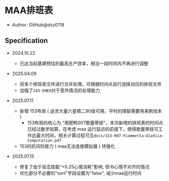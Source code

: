 # MAA排班表

- Author: GitHub@dsz0118

## Specification

- 2024.10.22
  - 已达当前基建预估的最高生产效率，相当一段时间内不再进行调整

- 2025.04.09
  - 将多个排班表文件进行合并处理，可根据时间点自行选择对应的排班文件
  - 加强了`243-EMER`对于意外情况的处理能力

- 2025.07.11
  - 新增 153布局 ( 追求大量六星精二90级可用，平时的理智需要用来刷钱本 )
    - 153布局的核心为 "用肥鸭007歌蕾蒂娅"，本次新增的排班表的时间点已经过数学验算，在考虑 maa 运行延迟的前提下，使得歌蕾蒂娅可工作达最大时间，相关计算过程可见`docs/153-007-Fiammetta-Gladiia-Computation.pdf`
  - 153的抗风险能力 ( maa无法连接模拟器 ) 待强化

- 2025.07.15
  - 修复了由于巫恋技能"+0.25心情消耗"影响, 但书心情不对齐的情况
  - 优化部分不必要的"sort"字段设置为"false", 减少maa运行时间

